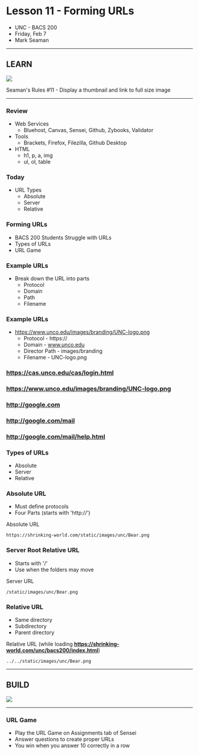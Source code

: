 # Lesson 11 - Forming URLs

* UNC - BACS 200
* Friday, Feb 7
* Mark Seaman


---

## LEARN

![](img/Bear_Logo.png)

Seaman's Rules #11 - Display a thumbnail and link to full size image

---

### Review
* Web Services
    * Bluehost, Canvas, Sensei, Github, Zybooks, Validator
* Tools
    * Brackets, Firefox, Filezilla, Github Desktop
* HTML
    * h1, p, a, img
    * ul, ol, table


### Today
* URL Types
    * Absolute
    * Server
    * Relative


### Forming URLs
* BACS 200 Students Struggle with URLs
* Types of URLs
* URL Game


### Example URLs
* Break down the URL into parts
    * Protocol
    * Domain
    * Path
    * Filename


### Example URLs
* https://www.unco.edu/images/branding/UNC-logo.png
    * Protocol - https://
    * Domain - www.unco.edu
    * Director Path - images/branding
    * Filename - UNC-logo.png


### https://cas.unco.edu/cas/login.html

### https://www.unco.edu/images/branding/UNC-logo.png

### http://google.com

### http://google.com/mail

### http://google.com/mail/help.html


### Types of URLs
* Absolute
* Server
* Relative


###  Absolute URL
* Must define protocols
* Four Parts (starts with 'http://')

Absolute URL

```
https://shrinking-world.com/static/images/unc/Bear.png
```


###  Server Root Relative URL 
* Starts with '/'
* Use when the folders may move

Server URL

```
/static/images/unc/Bear.png
```

###  Relative URL 
* Same directory
* Subdirectory
* Parent directory

Relative URL (while loading **https://shrinking-world.com/unc/bacs200/index.html**)

```
../../static/images/unc/Bear.png
```


---

## BUILD

![](img/Bear_Logo.png)

---


### URL Game
* Play the URL Game on Assignments tab of Sensei
* Answer questions to create proper URLs
* You win when you answer 10 correctly in a row

